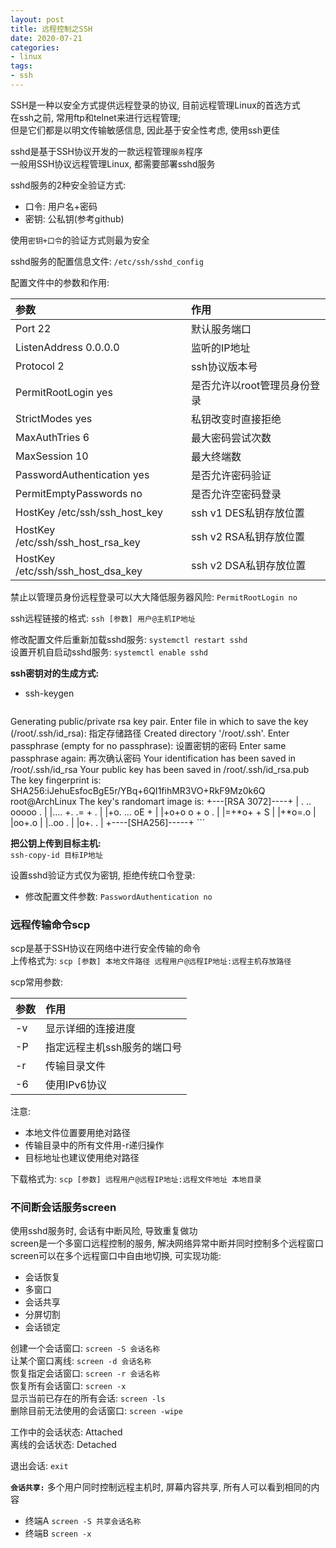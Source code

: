 ```yaml
---
layout: post
title: 远程控制之SSH
date: 2020-07-21
categories:
- linux
tags:
- ssh
---
```


SSH是一种以安全方式提供远程登录的协议, 目前远程管理Linux的首选方式<br>
在ssh之前, 常用ftp和telnet来进行远程管理;<br>
但是它们都是以明文传输敏感信息, 因此基于安全性考虑, 使用ssh更佳<br>

sshd是基于SSH协议开发的一款远程管理`服务`程序<br>
一般用SSH协议远程管理Linux, 都需要部署sshd服务<br>

sshd服务的2种安全验证方式:<br>
* 口令: 用户名+密码
* 密钥: 公私钥(参考github)

使用`密钥+口令`的验证方式则最为安全<br>

sshd服务的配置信息文件: `/etc/ssh/sshd_config`<br>

配置文件中的参数和作用:<br>

| 参数                              | 作用                         |
| :-                                | :-                           |
| Port 22                           | 默认服务端口                 |
| ListenAddress 0.0.0.0             | 监听的IP地址                 |
| Protocol 2                        | ssh协议版本号                |
| PermitRootLogin yes               | 是否允许以root管理员身份登录 |
| StrictModes yes                   | 私钥改变时直接拒绝           |
| MaxAuthTries 6                    | 最大密码尝试次数             |
| MaxSession 10                     | 最大终端数                   |
| PasswordAuthentication yes        | 是否允许密码验证             |
| PermitEmptyPasswords no           | 是否允许空密码登录           |
| HostKey /etc/ssh/ssh_host_key     | ssh v1 DES私钥存放位置       |
| HostKey /etc/ssh/ssh_host_rsa_key | ssh v2 RSA私钥存放位置       |
| HostKey /etc/ssh/ssh_host_dsa_key | ssh v2 DSA私钥存放位置       |

禁止以管理员身份远程登录可以大大降低服务器风险: `PermitRootLogin no`<br>

ssh远程链接的格式: `ssh [参数] 用户@主机IP地址`<br>

修改配置文件后重新加载sshd服务: `systemctl restart sshd`<br>
设置开机自启动sshd服务: `systemctl enable sshd`<br>

**ssh密钥对的生成方式:**<br>
* ssh-keygen
	```
Generating public/private rsa key pair.
Enter file in which to save the key (/root/.ssh/id_rsa): 指定存储路径
Created directory '/root/.ssh'.
Enter passphrase (empty for no passphrase): 设置密钥的密码
Enter same passphrase again: 再次确认密码 
Your identification has been saved in /root/.ssh/id_rsa
Your public key has been saved in /root/.ssh/id_rsa.pub
The key fingerprint is:
SHA256:iJehuEsfocBgE5r/YBq+6QI1fihMR3VO+RkF9Mz0k6Q root@ArchLinux
The key's randomart image is:
+---[RSA 3072]----+
| .  .. ooooo .   |
|....  +. .= + .  |
|+o.   ... oE +   |
|+o+o o + o    .  |
|=+*o+ + S        |
|+*o=.o           |
|oo+.o            |
|..oo .           |
|o+. .            |
+----[SHA256]-----+
	```

**把公钥上传到目标主机:**<br>
`ssh-copy-id 目标IP地址`<br>

设置sshd验证方式仅为密钥, 拒绝传统口令登录:<br>
* 修改配置文件参数: `PasswordAuthentication no`

### 远程传输命令scp

scp是基于SSH协议在网络中进行安全传输的命令<br>
上传格式为: `scp [参数] 本地文件路径 远程用户@远程IP地址:远程主机存放路径`<br>

scp常用参数:<br>

| 参数 | 作用                        |
| :-   | :-                          |
| -v   | 显示详细的连接进度          |
| -P   | 指定远程主机ssh服务的端口号 |
| -r   | 传输目录文件                |
| -6   | 使用IPv6协议                |

注意:<br>
* 本地文件位置要用绝对路径
* 传输目录中的所有文件用-r递归操作
* 目标地址也建议使用绝对路径

下载格式为: `scp [参数] 远程用户@远程IP地址:远程文件地址 本地目录`<br>

### 不间断会话服务screen
使用sshd服务时, 会话有中断风险, 导致重复做功<br>
screen是一个多窗口远程控制的服务, 解决网络异常中断并同时控制多个远程窗口<br>
screen可以在多个远程窗口中自由地切换, 可实现功能:<br>
* 会话恢复
* 多窗口
* 会话共享
* 分屏切割
* 会话锁定

创建一个会话窗口: `screen -S 会话名称`<br>
让某个窗口离线: `screen -d 会话名称`<br>
恢复指定会话窗口: `screen -r 会话名称`<br>
恢复所有会话窗口: `screen -x`<br>
显示当前已存在的所有会话: `screen -ls`<br>
删除目前无法使用的会话窗口: `screen -wipe`<br>

工作中的会话状态: Attached<br>
离线的会话状态: Detached<br>

退出会话: `exit`<br>

**`会话共享:`** 多个用户同时控制远程主机时, 屏幕内容共享, 所有人可以看到相同的内容<br>
* 终端A `screen -S 共享会话名称`
* 终端B `screen -x`


